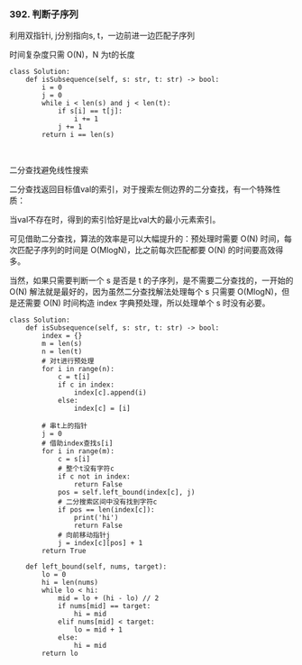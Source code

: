 ### 392. 判断子序列

利用双指针i, j分别指向s, t，一边前进一边匹配子序列

时间复杂度只需 O(N)，N 为t的长度
```
class Solution:
    def isSubsequence(self, s: str, t: str) -> bool:
        i = 0
        j = 0
        while i < len(s) and j < len(t):
            if s[i] == t[j]:
                i += 1
            j += 1
        return i == len(s)
```        

<br/>

二分查找避免线性搜索

二分查找返回目标值val的索引，对于搜索左侧边界的二分查找，有一个特殊性质：

当val不存在时，得到的索引恰好是比val大的最小元素索引。

可见借助二分查找，算法的效率是可以大幅提升的：预处理时需要 O(N) 时间，每次匹配子序列的时间是 O(MlogN)，比之前每次匹配都要 O(N) 的时间要高效得多。

当然，如果只需要判断一个 s 是否是 t 的子序列，是不需要二分查找的，一开始的 O(N) 解法就是最好的，因为虽然二分查找解法处理每个 s 只需要 O(MlogN)，但是还需要 O(N) 时间构造 index 字典预处理，所以处理单个 s 时没有必要。
```
class Solution:
    def isSubsequence(self, s: str, t: str) -> bool:
        index = {}
        m = len(s)
        n = len(t)
        # 对t进行预处理
        for i in range(n):
            c = t[i]
            if c in index:
                index[c].append(i)
            else:
                index[c] = [i]

        # 串t上的指针
        j = 0
        # 借助index查找s[i]
        for i in range(m):
            c = s[i]
            # 整个t没有字符c
            if c not in index:
                return False
            pos = self.left_bound(index[c], j)
            # 二分搜索区间中没有找到字符c
            if pos == len(index[c]):
                print('hi')
                return False
            # 向前移动指针j
            j = index[c][pos] + 1
        return True

    def left_bound(self, nums, target):
        lo = 0
        hi = len(nums)
        while lo < hi:
            mid = lo + (hi - lo) // 2
            if nums[mid] == target:
                hi = mid 
            elif nums[mid] < target:
                lo = mid + 1
            else:
                hi = mid
        return lo
```
